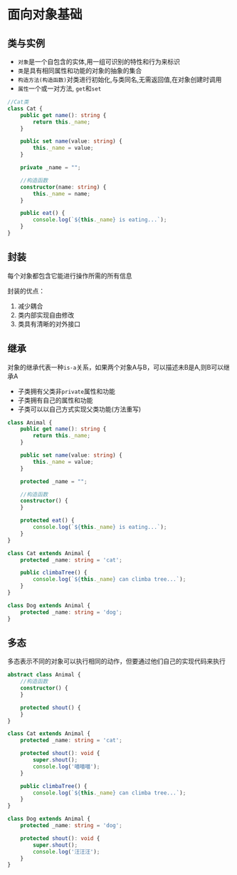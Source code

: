 # 面向对象基础

## 类与实例

* `对象`是一个自包含的实体,用一组可识别的特性和行为来标识
* `类`是具有相同属性和功能的对象的抽象的集合
* `构造方法(构造函数)`对类进行初始化,与类同名,无需返回值,在对象创建时调用
* `属性`一个或一对方法, `get`和`set`

```typescript
//Cat类
class Cat {
    public get name(): string {
        return this._name;
    }

    public set name(value: string) {
        this._name = value;
    }

    private _name = "";

    //构造函数
    constructor(name: string) {
        this._name = name;
    }

    public eat() {
        console.log(`${this._name} is eating...`);
    }
}
```

## 封装

每个对象都包含它能进行操作所需的所有信息

封装的优点：

1. 减少耦合
2. 类内部实现自由修改
3. 类具有清晰的对外接口

## 继承

对象的继承代表一种`is-a`关系，如果两个对象A与B，可以描述未B是A,则B可以继承A

* 子类拥有父类非`private`属性和功能
* 子类拥有自己的属性和功能
* 子类可以以自己方式实现父类功能(方法重写)

```typescript
class Animal {
    public get name(): string {
        return this._name;
    }

    public set name(value: string) {
        this._name = value;
    }

    protected _name = "";

    //构造函数
    constructor() {
    }

    protected eat() {
        console.log(`${this._name} is eating...`);
    }
}

class Cat extends Animal {
    protected _name: string = 'cat';

    public climbaTree() {
        console.log(`${this._name} can climba tree...`);
    }
}

class Dog extends Animal {
    protected _name: string = 'dog';
}
```

## 多态

多态表示不同的对象可以执行相同的动作，但要通过他们自己的实现代码来执行

```typescript
abstract class Animal {
    //构造函数
    constructor() {
    }

    protected shout() {
    }
}

class Cat extends Animal {
    protected _name: string = 'cat';

    protected shout(): void {
        super.shout();
        console.log('喵喵喵');
    }

    public climbaTree() {
        console.log(`${this._name} can climba tree...`);
    }
}

class Dog extends Animal {
    protected _name: string = 'dog';

    protected shout(): void {
        super.shout();
        console.log('汪汪汪');
    }
}
```
